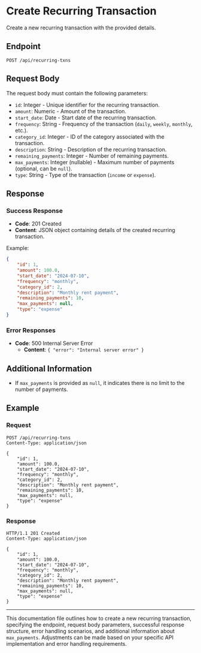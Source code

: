 
# Create Recurring Transaction

Create a new recurring transaction with the provided details.

## Endpoint

```
POST /api/recurring-txns
```

## Request Body

The request body must contain the following parameters:

- `id`: Integer - Unique identifier for the recurring transaction.
- `amount`: Numeric - Amount of the transaction.
- `start_date`: Date - Start date of the recurring transaction.
- `frequency`: String - Frequency of the transaction (`daily`, `weekly`, `monthly`, etc.).
- `category_id`: Integer - ID of the category associated with the transaction.
- `description`: String - Description of the recurring transaction.
- `remaining_payments`: Integer - Number of remaining payments.
- `max_payments`: Integer (nullable) - Maximum number of payments (optional, can be `null`).
- `type`: String - Type of the transaction (`income` or `expense`).

## Response

### Success Response

- **Code**: 201 Created
- **Content**: JSON object containing details of the created recurring transaction.

Example:

```json
{
    "id": 1,
    "amount": 100.0,
    "start_date": "2024-07-10",
    "frequency": "monthly",
    "category_id": 2,
    "description": "Monthly rent payment",
    "remaining_payments": 10,
    "max_payments": null,
    "type": "expense"
}
```

### Error Responses

- **Code**: 500 Internal Server Error
  - **Content**: `{ "error": "Internal server error" }`

## Additional Information

- If `max_payments` is provided as `null`, it indicates there is no limit to the number of payments.

## Example

### Request

```http
POST /api/recurring-txns
Content-Type: application/json

{
    "id": 1,
    "amount": 100.0,
    "start_date": "2024-07-10",
    "frequency": "monthly",
    "category_id": 2,
    "description": "Monthly rent payment",
    "remaining_payments": 10,
    "max_payments": null,
    "type": "expense"
}
```

### Response

```http
HTTP/1.1 201 Created
Content-Type: application/json

{
    "id": 1,
    "amount": 100.0,
    "start_date": "2024-07-10",
    "frequency": "monthly",
    "category_id": 2,
    "description": "Monthly rent payment",
    "remaining_payments": 10,
    "max_payments": null,
    "type": "expense"
}
```
---
This documentation file outlines how to create a new recurring transaction, specifying the endpoint, request body parameters, successful response structure, error handling scenarios, and additional information about `max_payments`. Adjustments can be made based on your specific API implementation and error handling requirements.